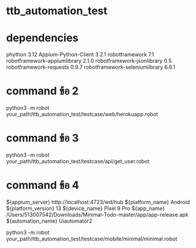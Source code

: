 # ttb_automation_test

# dependencies
phython                        3.12
Appium-Python-Client           3.2.1
robotframework                 7.1
robotframework-appiumlibrary   2.1.0
robotframework-jsonlibrary     0.5
robotframework-requests        0.9.7
robotframework-seleniumlibrary 6.6.1

# command ข้อ 2
python3 -m robot your_path/ttb_automation_test/testcase/web/herokuapp.robot
# command ข้อ 3
python3 -m robot your_path/ttb_automation_test/testcase/api/get_user.robot
# command ข้อ 4

${appium_server}     http://localhost:4723/wd/hub
${platform_name}     Android
${platform_version}     13
${device_name}     Pixel 9 Pro
${app_name}     /Users/513007542/Downloads/Minimal-Todo-master/app/app-release.apk
${automation_name}     Uiautomator2

python3 -m robot your_path/ttb_automation_test/testcase/mobile/minimal/minimal.robot
